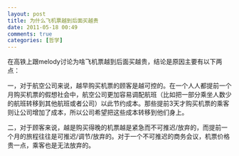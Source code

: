 ```yaml
---
layout: post
title: 为什么飞机票越到后面买越贵
date: 2011-05-18 00:49
comments: true
categories: [哲学]
---
```


在高铁上跟melody讨论为啥飞机票越到后面买越贵，结论是原因主要有以下两点：

一，对于航空公司来说，越早购买机票的顾客是越可控的。在一个人人都提前一个月购买机票的假想社会中，航空公司更加容易调配航班（比如把一部分乘坐人数少的航班转移到其他航班或者公司）以此节约成本。那些提前3天才购买机票的乘客则让公司增加了成本，所以公司希望把这些成本转移到他们身上。

二，对于顾客来说，越是购买得晚的机票越是紧急而不可推迟/放弃的，而提前一个月的旅程往往是可推迟/调节/放弃的。对于一个不可推迟的商务会议，机票价格贵一点，乘客也是无法放弃的。

